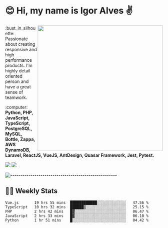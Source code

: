 # :blush: Hi, my name is Igor Alves :v:

<img src="https://github-readme-stats.vercel.app/api?username=iguit0&show_icons=true&count_private=true&theme=onedark" min-width="400px" max-width="400px" width="400px" align="right" />

<p align="left"> 
  :bust_in_silhouette: Passionate about creating responsive and high performance products.
  I'm highly detail oriented person and have a great sense of teamwork.
</p>

<p align="left">
  :computer: <strong>Python, PHP, JavaScript, TypeScript, PostgreSQL, MySQL, Bottle, Zappa, AWS DynamoDB, Laravel, ReactJS, VueJS, AntDesign, Quasar Framework, Jest, Pytest.</strong>
</p>

<p align="left">
  <a href="https://www.linkedin.com/in/igor-lucio-alves" target="_blank" rel="noopener noreferrer" alt="LinkedIn">
  <img src="https://img.shields.io/badge/LinkedIn-0077B5?style=for-the-badge&logo=linkedin&logoColor=white" /></a>

  <a href="https://t.me/iguit0" target="_blank" rel="noopener noreferrer" alt="Telegram">
  <img src="https://img.shields.io/badge/Telegram-2CA5E0?style=for-the-badge&logo=telegram&logoColor=white" /></a>
</p>

![-----------------------------------------------------](https://raw.githubusercontent.com/andreasbm/readme/master/assets/lines/aqua.png)

## :man_technologist: Weekly Stats
<!--START_SECTION:waka-->
```text
Vue.js       19 hrs 55 mins  ████████████░░░░░░░░░░░░░   47.56 % 
TypeScript   10 hrs 32 mins  ██████▒░░░░░░░░░░░░░░░░░░   25.15 % 
PHP          2 hrs 42 mins   █▓░░░░░░░░░░░░░░░░░░░░░░░   06.47 % 
JavaScript   2 hrs 33 mins   █▓░░░░░░░░░░░░░░░░░░░░░░░   06.10 % 
Python       1 hr 51 mins    █░░░░░░░░░░░░░░░░░░░░░░░░   04.42 % 
```
<!--END_SECTION:waka-->
